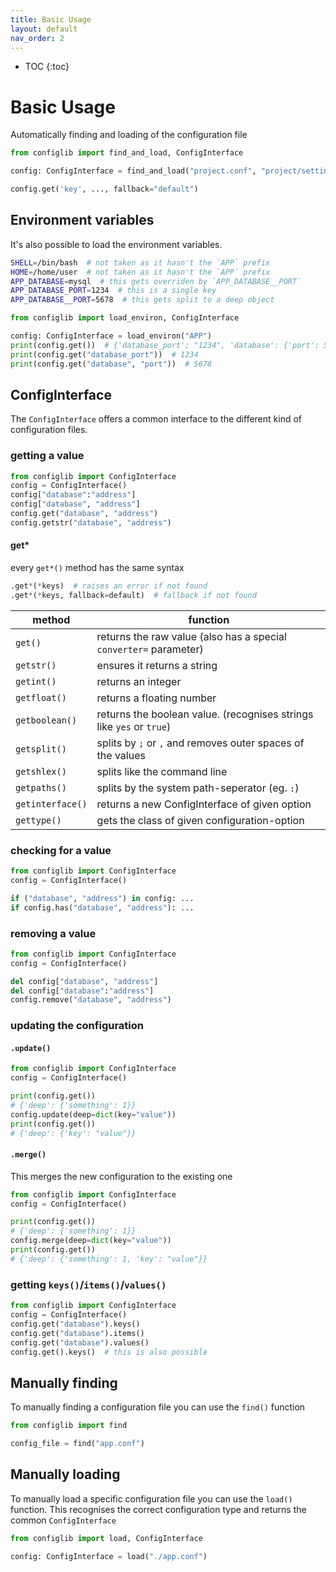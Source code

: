 ```yaml
---
title: Basic Usage
layout: default
nav_order: 2
---
```


* TOC
{:toc}

# Basic Usage

Automatically finding and loading of the configuration file

```python
from configlib import find_and_load, ConfigInterface

config: ConfigInterface = find_and_load("project.conf", "project/settings.conf")

config.get('key', ..., fallback="default")
```

## Environment variables

It's also possible to load the environment variables.

```bash
SHELL=/bin/bash  # not taken as it hasn't the `APP` prefix
HOME=/home/user  # not taken as it hasn't the `APP` prefix
APP_DATABASE=mysql  # this gets overriden by `APP_DATABASE__PORT`
APP_DATABASE_PORT=1234  # this is a single key
APP_DATABASE__PORT=5678  # this gets split to a deep object
```
```python
from configlib import load_environ, ConfigInterface

config: ConfigInterface = load_environ("APP")
print(config.get())  # {'database_port': "1234", 'database': {'port': 5678}}
print(config.get("database_port"))  # 1234
print(config.get("database", "port"))  # 5678
```

## ConfigInterface

The `ConfigInterface` offers a common interface to the different kind of configuration files.

### getting a value

```python
from configlib import ConfigInterface
config = ConfigInterface()
config["database":"address"]
config["database", "address"]
config.get("database", "address")
config.getstr("database", "address")
```

#### get*

every `get*()` method has the same syntax

```python
.get*(*keys)  # raises an error if not found
.get*(*keys, fallback=default)  # fallback if not found
```

| method           | function                                                             |
|------------------|----------------------------------------------------------------------|
| `get()`          | returns the raw value (also has a special `converter=` parameter)    |
| `getstr()`       | ensures it returns a string                                          |
| `getint()`       | returns an integer                                                   |
| `getfloat()`     | returns a floating number                                            |
| `getboolean()`   | returns the boolean value. (recognises strings like `yes` or `true`) |
| `getsplit()`     | splits by `;` or `,` and removes outer spaces of the values          |
| `getshlex()`     | splits like the command line                                         |
| `getpaths()`     | splits by the system path-seperator (eg. `:`)                        |
| `getinterface()` | returns a new ConfigInterface of given option                        |
| `gettype()`      | gets the class of given configuration-option                         |

### checking for a value

```python
from configlib import ConfigInterface
config = ConfigInterface()

if ("database", "address") in config: ...
if config.has("database", "address"): ...
```

### removing a value

```python
from configlib import ConfigInterface
config = ConfigInterface()

del config["database", "address"]
del config["database":"address"]
config.remove("database", "address")
```

### updating the configuration

#### `.update()`

```python
from configlib import ConfigInterface
config = ConfigInterface()

print(config.get())
# {'deep': {'something': 1}}
config.update(deep=dict(key="value"))
print(config.get())
# {'deep': {'key': "value"}}
```

#### `.merge()`

This merges the new configuration to the existing one

```python
from configlib import ConfigInterface
config = ConfigInterface()

print(config.get())
# {'deep': {'something': 1}}
config.merge(deep=dict(key="value"))
print(config.get())
# {'deep': {'something': 1, 'key': "value"}}
```

### getting `keys()`/`items()`/`values()`

```python
from configlib import ConfigInterface
config = ConfigInterface()
config.get("database").keys()
config.get("database").items()
config.get("database").values()
config.get().keys()  # this is also possible
```

## Manually finding

To manually finding a configuration file you can use the `find()` function

```python
from configlib import find

config_file = find("app.conf")
```

## Manually loading

To manually load a specific configuration file you can use the `load()` function.
This recognises the correct configuration type and returns the common `ConfigInterface`

```python
from configlib import load, ConfigInterface

config: ConfigInterface = load("./app.conf")
```

